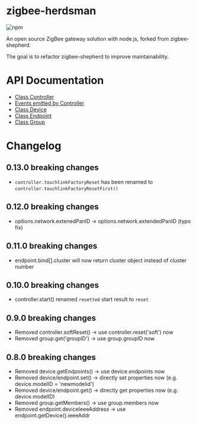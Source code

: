 # zigbee-herdsman

![npm](https://img.shields.io/npm/v/zigbee-herdsman)

An open source ZigBee gateway solution with node.js, forked from zigbee-shepherd.

The goal is to refactor zigbee-shepherd to improve maintainability.


# API Documentation

* [Class Controller](docs/api/classes/_controller_controller_.controller.md)
* [Events emitted by Controller](docs/api/modules/_controller_events_.md)
* [Class Device](docs/api/classes/_controller_model_device_.device.md)
* [Class Endpoint](docs/api/classes/_controller_model_endpoint_.endpoint.md)
* [Class Group](docs/api/classes/_controller_model_group_.group.md)


# Changelog

## 0.13.0 breaking changes
- `controller.touchlinkFactoryReset` has been renamed to `controller.touchlinkFactoryResetFirst()`

## 0.12.0 breaking changes
- options.network.extenedPanID -> options.network.extendedPanID (typo fix)

## 0.11.0 breaking changes
- endpoint.bind[].cluster will now return cluster object instead of cluster number

## 0.10.0 breaking changes
- controller.start() renamed `resetted` start result to `reset`

## 0.9.0 breaking changes
- Removed controller.softReset() -> use controller.reset('soft') now
- Removed group.get('groupID') -> use group.groupID now

## 0.8.0 breaking changes
- Removed device.getEndpoints() -> use device.endpoints now
- Removed device/endpoint.set() -> directly set properties now (e.g. device.modelID = 'newmodelid')
- Removed device/endpoint.get() -> directly get properties now (e.g. device.modelID)
- Removed group.getMembers() -> use group.members now
- Removed endpoint.deviceIeeeAddress -> use endpoint.getDevice().ieeeAddr